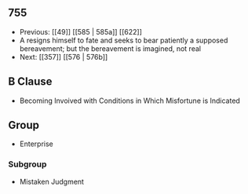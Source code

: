 ## 755
- Previous: [[49]] [[585 | 585a]] [[622]] 
- A resigns himself to fate and seeks to bear patiently a supposed bereavement; but the bereavement is imagined, not real
- Next: [[357]] [[576 | 576b]] 

## B Clause
- Becoming Invoived with Conditions in Which Misfortune is Indicated

## Group
- Enterprise

### Subgroup
- Mistaken Judgment

